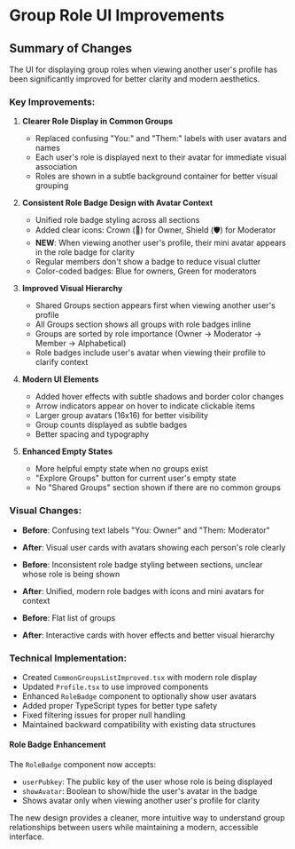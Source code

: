 # Group Role UI Improvements

## Summary of Changes

The UI for displaying group roles when viewing another user's profile has been significantly improved for better clarity and modern aesthetics.

### Key Improvements:

1. **Clearer Role Display in Common Groups**
   - Replaced confusing "You:" and "Them:" labels with user avatars and names
   - Each user's role is displayed next to their avatar for immediate visual association
   - Roles are shown in a subtle background container for better visual grouping

2. **Consistent Role Badge Design with Avatar Context**
   - Unified role badge styling across all sections
   - Added clear icons: Crown (👑) for Owner, Shield (🛡️) for Moderator
   - **NEW**: When viewing another user's profile, their mini avatar appears in the role badge for clarity
   - Regular members don't show a badge to reduce visual clutter
   - Color-coded badges: Blue for owners, Green for moderators

3. **Improved Visual Hierarchy**
   - Shared Groups section appears first when viewing another user's profile
   - All Groups section shows all groups with role badges inline
   - Groups are sorted by role importance (Owner → Moderator → Member → Alphabetical)
   - Role badges include user's avatar when viewing their profile to clarify context

4. **Modern UI Elements**
   - Added hover effects with subtle shadows and border color changes
   - Arrow indicators appear on hover to indicate clickable items
   - Larger group avatars (16x16) for better visibility
   - Group counts displayed as subtle badges
   - Better spacing and typography

5. **Enhanced Empty States**
   - More helpful empty state when no groups exist
   - "Explore Groups" button for current user's empty state
   - No "Shared Groups" section shown if there are no common groups

### Visual Changes:

- **Before**: Confusing text labels "You: Owner" and "Them: Moderator"
- **After**: Visual user cards with avatars showing each person's role clearly

- **Before**: Inconsistent role badge styling between sections, unclear whose role is being shown
- **After**: Unified, modern role badges with icons and mini avatars for context

- **Before**: Flat list of groups
- **After**: Interactive cards with hover effects and better visual hierarchy

### Technical Implementation:

- Created `CommonGroupsListImproved.tsx` with modern role display
- Updated `Profile.tsx` to use improved components
- Enhanced `RoleBadge` component to optionally show user avatars
- Added proper TypeScript types for better type safety
- Fixed filtering issues for proper null handling
- Maintained backward compatibility with existing data structures

#### Role Badge Enhancement
The `RoleBadge` component now accepts:
- `userPubkey`: The public key of the user whose role is being displayed
- `showAvatar`: Boolean to show/hide the user's avatar in the badge
- Shows avatar only when viewing another user's profile for clarity

The new design provides a cleaner, more intuitive way to understand group relationships between users while maintaining a modern, accessible interface.